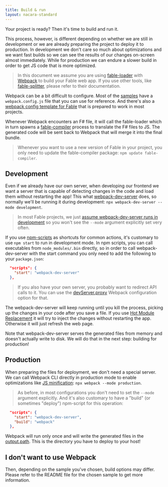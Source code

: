 ```yaml
---
title: Build & run
layout: nacara-standard
---
```


Your project is ready? Then it's time to build and run it.

This process, however, is different depending on whether we are still in development or we are already preparing the project to deploy it to production. In development we don't care so much about optimizations and we want fast builds so we can see the results of our changes on-screen almost immediately. While for production we can endure a slower build in order to get JS code that is more optimized.

> In this document we assume you are using [fable-loader](https://www.npmjs.com/package/fable-loader) with [Webpack](https://webpack.js.org/) to build your Fable web app. If you use other tools, like [fable-splitter](https://www.npmjs.com/package/fable-splitter), please refer to their documentation.

Webpack can be a bit difficult to configure. Most of the [samples](https://github.com/fable-compiler/fable2-samples) have a `webpack.config.js` file that you can use for reference. And there's also a [webpack config template for Fable](https://github.com/fable-compiler/webpack-config-template/blob/master/webpack.config.js) that is prepared to work in most projects.

Whenever Webpack encounters an F# file, it will call the fable-loader which in turn spawns a [fable-compiler](https://www.npmjs.com/package/fable-compiler) process to translate the F# files to JS. The generated code will be sent back to Webpack that will merge it into the final bundle.

> Whenever you want to use a new version of Fable in your project, you only need to update the fable-compiler package: `npm update fable-compiler`.

## Development

Even if we already have our own server, when developing our frontend we want a server that is capable of detecting changes in the code and load them without restarting the app! This what [webpack-dev-server](https://github.com/webpack/webpack-dev-server) does, so normally we'll be running it during development: `npx webpack-dev-server --mode development`.

> In most Fable projects, we just [assume webpack-dev-server runs in development](https://github.com/fable-compiler/webpack-config-template/blob/34c04e8474e1a6e94698dd1e14e5a197733a65f2/webpack.config.js#L42-L44) so you won't see the `--mode` argument explicitly set very often.

If you use [npm-scripts](https://docs.npmjs.com/misc/scripts) as shortcuts for common actions, it's customary to use `npm start` to run in development mode. In npm scripts, you can call executables from `node_modules/.bin` directly, so in order to call webpack-dev-server with the start command you only need to add the following to your `package.json`:

```json
  "scripts": {
    "start": "webpack-dev-server"
  },
```

> If you also have your own server, you probably want to redirect API calls to it. You can use the [devServer.proxy](https://webpack.js.org/configuration/dev-server#devserverproxy) Webpack configuration option for that.

The webpack-dev-server will keep running until you kill the process, picking up the changes in your code after you save a file. If you use [Hot Module Replacement](https://elmish.github.io/hmr/) it will try to inject the changes without restarting the app. Otherwise it will just refresh the web page.

Note that webpack-dev-server serves the generated files from memory and doesn't actually write to disk. We will do that in the next step: building for production!

## Production

When preparing the files for deployment, we don't need a special server. We can call Webpack CLI directly in production mode to enable optimizations like [JS minification](https://webpack.js.org/configuration/optimization#optimizationminimize): `npx webpack --mode production`.

> As before, in most configurations you don't need to set the `--mode` argument explicitly. And it's also customary to have a "build" (or sometimes "deploy") npm-script for this operation:

```json
  "scripts": {
    "start": "webpack-dev-server",
    "build": "webpack"
  },
```

Webpack will run only once and will write the generated files in the [output.path](https://webpack.js.org/configuration/output#outputpath). This is the directory you have to deploy to your host!

## I don't want to use Webpack

Then, depending on the sample you've chosen, build options may differ. Please refer to the README file for the chosen sample to get more information.

